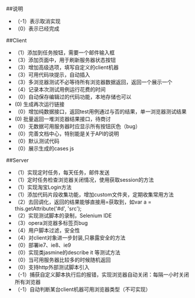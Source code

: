 ##说明
* （-1）表示取消实现
* （0）表示已经完成

##Client
* （1）添加到任务按钮，需要一个邮件输入框
* （3）添加页面中，用于刷新服务器状态按钮
* （3）增加高级选项，填写自定义的client机器
* （3）可用代码块提示，自动插入
* （3）多浏览器测试不必等待所有浏览器数据返回，返回一个展示一个
* （4）记录本次测试用例运行花费的时间
* （0）自动保存编辑过的代码功能，本地存储也可以
*  (0) 生成再次运行链接
* （0）增加纯数据接口，返回test用例通过与否的结果，单一浏览器测试结果
*  (0) 批量返回一堆浏览器结果接口，待商讨
* （0）无数据可用服务器时应显示所有按钮灰色（bug）
* （0）完善文档中心，特别能是关于API的说明
* （0）默认测试代码
* （0）展示生成的cases js

##Server
* （1）实现定时任务，每天任务，邮件发送
* （1）定时任务检查浏览器关闭情况，使用获取session的方法
* （1）实现淘宝Login方法
* （1）添加代码片段收集功能，增加custom文件夹，定期收集常用方法
* （2）去回调化，返回的结果能够直接用=获取到，如var a = this.getAttribute('#d', 'src');
* （2）实现测试脚本的录制，Selenium IDE
* （3）opera浏览器多标签页bug
* （4）用户脚本过滤，安全性
* （4）对client对象进一步封装,只暴露安全的方法
* （0）部署ie7、ie8、ie9
* （0）实现类jasmine的describe it 等测试方法
* （0）当可用服务器比较多的时候随机返回
* （0）支持http外部测试脚本引入
* （-1）捕获自定义脚本执行后的报错，实现浏览器自动关闭：每隔一小时关闭所有浏览器
* （-1）自动判断某台client机器可用浏览器类型（不可实现）
